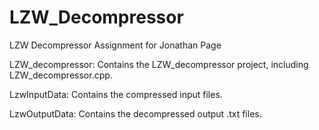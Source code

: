 # LZW_Decompressor
LZW Decompressor Assignment for Jonathan Page

LZW_decompressor: Contains the LZW_decompressor project, including LZW_decompressor.cpp.

LzwInputData: Contains the compressed input files.

LzwOutputData: Contains the decompressed output .txt files.
